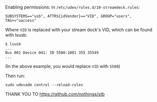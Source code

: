 

Enabling permissions:
in `/etc/udev/rules.d/10-streamdeck.rules`:
```
SUBSYSTEMS=="usb", ATTRS{idVendor}=="VID", GROUP="users", TAG+="uaccess"
```
Where `VID` is replaced with your stream dock's VID, which can be found with lsusb:
```
$ lsusb
...
Bus 001 Device 041: ID 5500:1001 355 35549
...
```
(In the above example, you would replace `VID` with `5500`)

Then run:
```
sudo udevadm control --reload-rules 
```
THANK YOU TO https://github.com/nothings/stb
